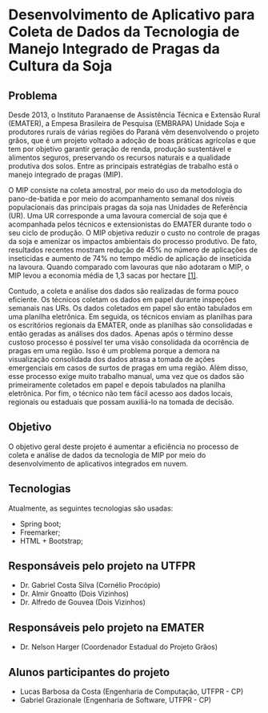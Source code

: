# Desenvolvimento de Aplicativo para Coleta de Dados da Tecnologia de Manejo Integrado de Pragas da Cultura da Soja

## Problema
Desde 2013, o Instituto Paranaense de Assistência Técnica e Extensão Rural (EMATER), a Empesa Brasileira de Pesquisa (EMBRAPA) Unidade Soja e produtores rurais de várias regiões do Paraná vêm desenvolvendo o projeto grãos, que é um projeto voltado a adoção de boas práticas agrícolas e que tem por objetivo garantir geração de renda, produção sustentável e alimentos seguros, preservando os recursos naturais e a qualidade produtiva dos solos. Entre as principais estratégias de trabalho está o manejo integrado de pragas (MIP).

O MIP consiste na coleta amostral, por meio do uso da metodologia do pano-de-batida e por meio do acompanhamento semanal dos níveis populacionais das principais pragas da soja nas Unidades de Referência (UR). Uma UR corresponde a uma lavoura comercial de soja que é acompanhada pelos técnicos e extensionistas do EMATER durante todo o seu ciclo de produção. O MIP objetiva reduzir o custo no controle de pragas da soja e amenizar os impactos ambientais do processo produtivo. De fato, resultados recentes mostram redução de 45% no número de aplicações de inseticidas e aumento de 74% no tempo médio de aplicação de inseticida na lavoura. Quando comparado com lavouras que não adotaram o MIP, o MIP levou a economia média de 1,3 sacas por hectare [[1]](https://www.embrapa.br/busca-de-publicacoes/-/publicacao/1075681/resultados-do-manejo-integrado-de-pragas-da-soja-na-safra-201617-no-parana).

Contudo, a coleta e análise dos dados são realizadas de forma pouco eficiente. Os técnicos coletam os dados em papel durante inspeções semanais nas URs. Os dados coletados em papel são então tabulados em uma planilha eletrônica. Em seguida, os técnicos enviam as planilhas para os escritórios regionais da EMATER, onde as planilhas são consolidadas e então geradas as análises dos dados. Apenas após o término desse custoso processo é possível ter uma visão consolidada da ocorrência de pragas em uma região. Isso é um problema porque a demora na visualização consolidada dos dados atrasa a tomada de ações emergenciais em casos de surtos de pragas em uma região. Além disso, esse processo exige muito trabalho manual, uma vez que os dados são primeiramente coletados em papel e depois tabulados na planilha eletrônica. Por fim, o técnico não tem fácil acesso aos dados locais, regionais ou estaduais que possam auxiliá-lo na tomada de decisão. 


## Objetivo
O objetivo geral deste projeto é aumentar a eficiência no processo de coleta e análise de dados da tecnologia de MIP por meio do desenvolvimento de aplicativos integrados em nuvem. 

## Tecnologias
Atualmente, as seguintes tecnologias são usadas:
- Spring boot;
- Freemarker;
- HTML + Bootstrap;

## Responsáveis pelo projeto na UTFPR
- Dr. Gabriel Costa Silva (Cornélio Procópio)
- Dr. Almir Gnoatto (Dois Vizinhos)
- Dr. Alfredo de Gouvea (Dois Vizinhos)

## Responsáveis pelo projeto na EMATER
- Dr. Nelson Harger (Coordenador Estadual do Projeto Grãos)

## Alunos participantes do projeto
- Lucas Barbosa da Costa (Engenharia de Computação, UTFPR - CP)
- Gabriel Grazionale (Engenharia de Software, UTFPR - CP)
